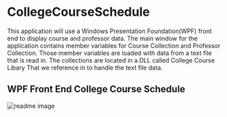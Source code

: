 # CollegeCourseSchedule
This application will use a Windows Presentation Foundation(WPF)
front end to display course and professor data. The main 
window for the application contains member variables
for Course Collection and Professor Collection. Those member
variables are loaded with data from a text file that is read in.
The collections are located in a DLL called College Course Libary
That we reference in to handle the text file data.

## WPF Front End College Course Schedule
![readme image](https://user-images.githubusercontent.com/13589753/39850231-322f472c-53de-11e8-9fd5-9b49a5cc824c.PNG)
